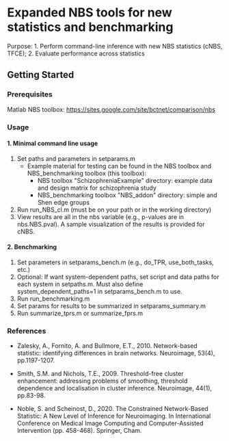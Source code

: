 # Expanded NBS tools for new statistics and benchmarking

Purpose: 1. Perform command-line inference with new NBS statistics (cNBS, TFCE); 2. Evaluate performance across statistics

## Getting Started

### Prerequisites

Matlab
NBS toolbox: https://sites.google.com/site/bctnet/comparison/nbs

### Usage

#### 1. Minimal command line usage

1. Set paths and parameters in setparams.m
    - Example material for testing can be found in the NBS toolbox and NBS_benchmarking toolbox (this toolbox):
        - NBS toolbox "SchizophreniaExample" directory: example data and design matrix for schizophrenia study
        - NBS_benchmarking toolbox "NBS_addon" directory: simple and Shen edge groups
2. Run run_NBS_cl.m (must be on your path or in the working directory)
3. View results are all in the nbs variable (e.g., p-values are in nbs.NBS.pval). A sample visualization of the results is provided for cNBS.

#### 2. Benchmarking

1. Set parameters in setparams_bench.m (e.g., do_TPR, use_both_tasks, etc.)
2. Optional: If want system-dependent paths, set script and data paths for each system in setpaths.m. Must also define system_dependent_paths=1 in setparams_bench.m to use.
3. Run run_benchmarking.m
4. Set params for results to be summarized in setparams_summary.m
4. Run summarize_tprs.m or summarize_fprs.m

### References

- Zalesky, A., Fornito, A. and Bullmore, E.T., 2010. Network-based statistic: identifying differences in brain networks. Neuroimage, 53(4), pp.1197-1207.

- Smith, S.M. and Nichols, T.E., 2009. Threshold-free cluster enhancement: addressing problems of smoothing, threshold dependence and localisation in cluster inference. Neuroimage, 44(1), pp.83-98.

- Noble, S. and Scheinost, D., 2020. The Constrained Network-Based Statistic: A New Level of Inference for Neuroimaging. In International Conference on Medical Image Computing and Computer-Assisted Intervention (pp. 458-468). Springer, Cham.
